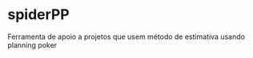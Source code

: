 spiderPP
========
Ferramenta de apoio a projetos que usem método de estimativa usando planning poker
